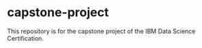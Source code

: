 # capstone-project
This repository is for the capstone project of the IBM Data Science Certification.

